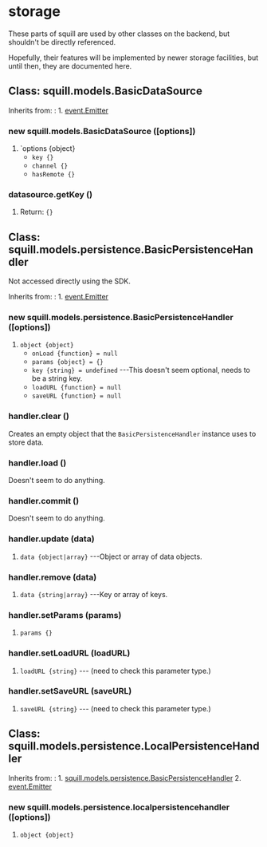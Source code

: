 # storage

These parts of squill are used by other classes on
the backend, but shouldn't be directly referenced.

Hopefully, their features will be implemented by newer
storage facilities, but until then, they are documented here.

## Class: squill.models.BasicDataSource

Inherits from:
:    1. [event.Emitter](./event.html#class-event.emitter)

### new squill.models.BasicDataSource ([options])
1. `options {object}
	* `key {}`
	* `channel {}`
	* `hasRemote {}`

### datasource.getKey ()
1. Return: `{}`


## Class: squill.models.persistence.BasicPersistenceHandler

Not accessed directly using the SDK.

Inherits from:
:    1. [event.Emitter](./event.html#class-event.emitter)

### new squill.models.persistence.BasicPersistenceHandler ([options])
1. `object {object}`
	* `onLoad {function} = null`
	* `params {object} = {}`
	* `key {string} = undefined` ---This doesn't seem optional, needs to be a string key.
	* `loadURL {function} = null`
	* `saveURL {function} = null`

### handler.clear ()

Creates an empty object that the `BasicPersistenceHandler` instance uses to store data.

### handler.load ()

Doesn't seem to do anything.

### handler.commit ()

Doesn't seem to do anything.

### handler.update (data)
1. `data {object|array}` ---Object or array of data objects.

### handler.remove (data)
1. `data {string|array}` ---Key or array of keys.

### handler.setParams (params)
1. `params {}`

### handler.setLoadURL (loadURL)
1. `loadURL {string}` --- (need to check this parameter type.)

### handler.setSaveURL (saveURL)
1. `saveURL {string}` --- (need to check this parameter type.)


## Class: squill.models.persistence.LocalPersistenceHandler

Inherits from:
:    1. [squill.models.persistence.BasicPersistenceHandler](./squill-models-persistence-basicpersistencehandler.html)
     2. [event.Emitter](./event.html#class-event.emitter)

### new squill.models.persistence.localpersistencehandler ([options])
1. `object {object}`
